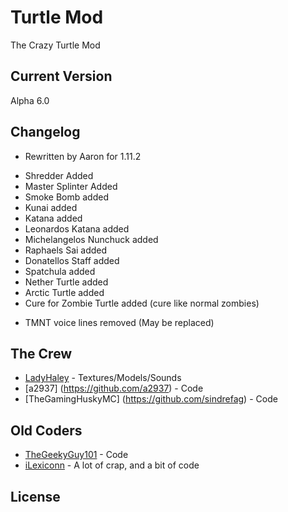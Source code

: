 Turtle Mod
===========

The Crazy Turtle Mod


Current Version
----------------

Alpha 6.0

Changelog
----------

* Rewritten by Aaron for 1.11.2
+ Shredder Added
+ Master Splinter Added
+ Smoke Bomb added
+ Kunai added
+ Katana added
+ Leonardos Katana added
+ Michelangelos Nunchuck added
+ Raphaels Sai added
+ Donatellos Staff added
+ Spatchula added
+ Nether Turtle added
+ Arctic Turtle added
+ Cure for Zombie Turtle added (cure like normal zombies)
- TMNT voice lines removed (May be replaced)

The Crew
---------

* [LadyHaley](https://github.com/LadyHaley) - Textures/Models/Sounds
* [a2937] (https://github.com/a2937) - Code
* [TheGamingHuskyMC] (https://github.com/sindrefag) - Code

Old Coders
----------

* [TheGeekyGuy101](https://github.com/TheGeekyGuy101) - Code
* [iLexiconn](https://github.com/iLexiconn) - A lot of crap, and a bit of code

License
--------
